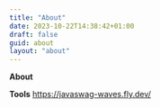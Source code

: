 ```yaml
---
title: "About"
date: 2023-10-22T14:38:42+01:00
draft: false
guid: about
layout: "about"
---
```


**About**

**Tools** https://javaswag-waves.fly.dev/